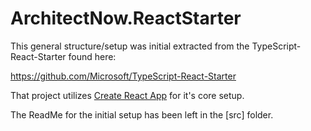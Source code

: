 # ArchitectNow.ReactStarter

This general structure/setup was initial extracted from the TypeScript-React-Starter found here:

https://github.com/Microsoft/TypeScript-React-Starter

That project utilizes [Create React App](https://github.com/facebookincubator/create-react-app) for it's core setup.

The ReadMe for the initial setup has been left in the [src] folder.